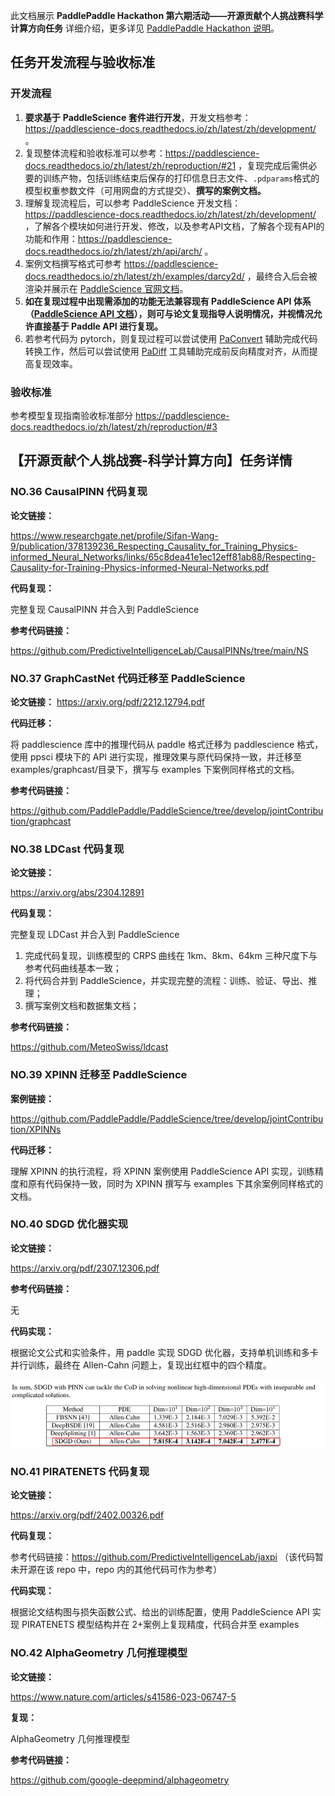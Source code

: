 此文档展示 **PaddlePaddle Hackathon 第六期活动——开源贡献个人挑战赛科学计算方向任务** 详细介绍，更多详见 [PaddlePaddle Hackathon 说明](https://github.com/PaddlePaddle/docs/blob/develop/docs/guides/10_contribution/hackathon_cn.md)。

## 任务开发流程与验收标准

### 开发流程

1. **要求基于** **PaddleScience 套件进行开发**，开发文档参考：https://paddlescience-docs.readthedocs.io/zh/latest/zh/development/ 。
2. 复现整体流程和验收标准可以参考：https://paddlescience-docs.readthedocs.io/zh/latest/zh/reproduction/#21 ，复现完成后需供必要的训练产物，包括训练结束后保存的打印信息日志文件、`.pdparams`格式的模型权重参数文件（可用网盘的方式提交）、**撰写的案例文档。**
3. 理解复现流程后，可以参考 PaddleScience 开发文档：https://paddlescience-docs.readthedocs.io/zh/latest/zh/development/ ，了解各个模块如何进行开发、修改，以及参考API文档，了解各个现有API的功能和作用：https://paddlescience-docs.readthedocs.io/zh/latest/zh/api/arch/ 。
4. 案例文档撰写格式可参考 https://paddlescience-docs.readthedocs.io/zh/latest/zh/examples/darcy2d/ ，最终合入后会被渲染并展示在 [PaddleScience 官网文档](https://paddlescience-docs.readthedocs.io/zh/latest/zh/examples/volterra_ide/)。
5. **如在复现过程中出现需添加的功能无法兼容现有 PaddleScience API 体系（[PaddleScience API 文档](https://paddlescience-docs.readthedocs.io/zh/latest/zh/api/arch/)﻿），则可与论文复现指导人说明情况，并视情况允许直接基于 Paddle API 进行复现。**
6. 若参考代码为 pytorch，则复现过程可以尝试使用 [PaConvert](https://github.com/PaddlePaddle/PaConvert) 辅助完成代码转换工作，然后可以尝试使用 [PaDiff](https://github.com/PaddlePaddle/PaDiff) 工具辅助完成前反向精度对齐，从而提高复现效率。

### 验收标准

参考模型复现指南验收标准部分 https://paddlescience-docs.readthedocs.io/zh/latest/zh/reproduction/#3

## 【开源贡献个人挑战赛-科学计算方向】任务详情

### NO.36 CausalPINN 代码复现

**论文链接：**

https://www.researchgate.net/profile/Sifan-Wang-9/publication/378139236_Respecting_Causality_for_Training_Physics-informed_Neural_Networks/links/65c8dea41e1ec12eff81ab88/Respecting-Causality-for-Training-Physics-informed-Neural-Networks.pdf

**代码复现：**

完整复现 CausalPINN 并合入到 PaddleScience

**参考代码链接：**

https://github.com/PredictiveIntelligenceLab/CausalPINNs/tree/main/NS

### NO.37 GraphCastNet 代码迁移至 PaddleScience

**论文链接：**
https://arxiv.org/pdf/2212.12794.pdf

**代码迁移：**

将 paddlescience 库中的推理代码从 paddle 格式迁移为 paddlescience 格式，使用 ppsci 模块下的 API 进行实现，推理效果与原代码保持一致，并迁移至 examples/graphcast/目录下，撰写与 examples 下案例同样格式的文档。

**参考代码链接：**

https://github.com/PaddlePaddle/PaddleScience/tree/develop/jointContribution/graphcast

### NO.38 LDCast 代码复现

**论文链接：**

https://arxiv.org/abs/2304.12891

**代码复现：**

完整复现 LDCast 并合入到 PaddleScience

1. 完成代码复现，训练模型的 CRPS 曲线在 1km、8km、64km 三种尺度下与参考代码曲线基本一致；
2. 将代码合并到 PaddleScience，并实现完整的流程：训练、验证、导出、推理；
3. 撰写案例文档和数据集文档；

**参考代码链接：**

https://github.com/MeteoSwiss/ldcast

### NO.39 XPINN 迁移至 PaddleScience

**案例链接：**

https://github.com/PaddlePaddle/PaddleScience/tree/develop/jointContribution/XPINNs

**代码迁移：**

理解 XPINN 的执行流程，将 XPINN 案例使用 PaddleScience API 实现，训练精度和原有代码保持一致，同时为 XPINN 撰写与 examples 下其余案例同样格式的文档。

### NO.40 SDGD 优化器实现

**论文链接：**

https://arxiv.org/pdf/2307.12306.pdf

**参考代码链接：**

无

**代码实现：**

根据论文公式和实验条件，用 paddle 实现 SDGD 优化器，支持单机训练和多卡并行训练，最终在 Allen-Cahn 问题上，复现出红框中的四个精度。

<img src="./img/41_1.png" width = "800" />

### NO.41 PIRATENETS 代码复现

**论文链接：**

https://arxiv.org/pdf/2402.00326.pdf

**代码复现：**

参考代码链接：https://github.com/PredictiveIntelligenceLab/jaxpi （该代码暂未开源在该 repo 中，repo 内的其他代码可作为参考）

**代码实现：**

根据论文结构图与损失函数公式、给出的训练配置，使用 PaddleScience API 实现 PIRATENETS 模型结构并在 2+案例上复现精度，代码合并至 examples

### NO.42 AlphaGeometry 几何推理模型

**论文链接：**

https://www.nature.com/articles/s41586-023-06747-5

**复现：**

AlphaGeometry 几何推理模型

**参考代码链接：**

https://github.com/google-deepmind/alphageometry
